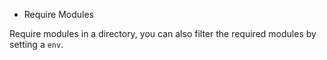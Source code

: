 * Require Modules

Require modules in a directory, you can also filter the required modules by setting a `env`.


